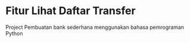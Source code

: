 # Fitur Lihat Daftar Transfer
Project Pembuatan bank sederhana menggunakan bahasa pemrograman Python 
